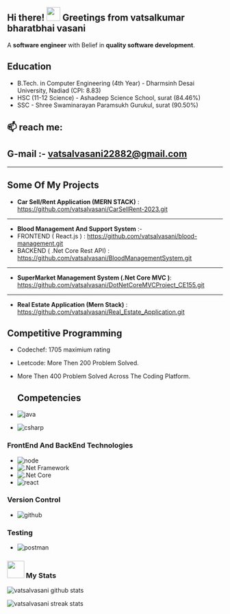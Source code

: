 <div>

## Hi there! <img src="https://giphy.com/gifs/computer-infinite-endless-yAOjunY81Trjy/fullscreen" width="32"> Greetings from vatsalkumar bharatbhai vasani

A **software engineer** with Belief in **quality software development**.

</div>

## Education

- B.Tech. in Computer Engineering (4th Year) - Dharmsinh Desai University, Nadiad (CPI: 8.83)
- HSC (11-12 Science) - Ashadeep Science School, surat (84.46%)
- SSC - Shree Swaminarayan Paramsukh Gurukul, surat (90.50%)


## 📫 reach me: 
G-mail :- vatsalvasani22882@gmail.com
  ------------------------------------------
-----------------------------------------------------------------------------------------------

## Some Of My Projects

- **Car Sell/Rent Application (MERN STACK)** : https://github.com/vatsalvasani/CarSellRent-2023.git
-----------
- **Blood Management And Support System**  :-
- FRONTEND ( React.js ) : https://github.com/vatsalvasani/blood-management.git
- BACKEND ( .Net Core Rest API) : https://github.com/vatsalvasani/BloodManagementSystem.git
--------
- **SuperMarket Management System (.Net Core MVC )**: https://github.com/vatsalvasani/DotNetCoreMVCProject_CE155.git
-----
- **Real Estate Application (Mern Stack)** :  https://github.com/vatsalvasani/Real_Estate_Application.git

## Competitive Programming

- Codechef: 1705 maximium rating
- Leetcode: More Then 200 Problem Solved.
- More Then 400 Problem Solved Across The Coding Platform.


  ## Competencies

- ![java](https://img.shields.io/badge/java-%FFA500.svg?style=for-the-badge&logo=java&logoColor=white)
- ![csharp](https://img.shields.io/badge/csharp-%25DAFB.svg?style=for-the-badge&logo=csharp&logoColor=white)


### FrontEnd And BackEnd Technologies

- ![node](https://img.shields.io/badge/node.js-%23339933.svg?style=for-the-badge&logo=node.js&logoColor=white) 
- ![.Net Framework](https://img.shields.io/badge/.NetFramework-%23DD0031.svg?style=for-the-badge&logo=.NetFramework&logoColor=white)
- ![.Net Core](https://img.shields.io/badge/.NetCore-%236DB33F.svg?style=for-the-badge&logo=.NetCore&logoColor=white)
- ![react](https://img.shields.io/badge/react-%2361DAFB.svg?style=for-the-badge&logo=react&logoColor=white)

### Version Control
- ![github](https://img.shields.io/badge/github-%23181717.svg?style=for-the-badge&logo=github&logoColor=white) 

### Testing

- ![postman](https://img.shields.io/badge/postman-%23FF6C37.svg?style=for-the-badge&logo=postman&logoColor=white) 

### <img src="https://media.giphy.com/media/cj87CxfRtrUifF3Ryk/giphy.gif" width="40"> My Stats 
![vatsalvasani github stats](https://github-readme-stats.vercel.app/api?username=vatsalvasani&show_icons=true)  

![vatsalvasani streak stats](https://github-readme-streak-stats.herokuapp.com/?user=vatsalvasani&)  
<!--
**vatsalvasani/vatsalvasani** is a ✨ _special_ ✨ repository because its `README.md` (this file) appears on your GitHub profile.

Here are some ideas to get you started:

- 🔭 I’m currently working on ...
- 🌱 I’m currently learning ...
- 👯 I’m looking to collaborate on ...
- 🤔 I’m looking for help with ...
- 💬 Ask me about ...
- 📫 How to reach me: ...
- 😄 Pronouns: ...
- ⚡ Fun fact: ...
-->
